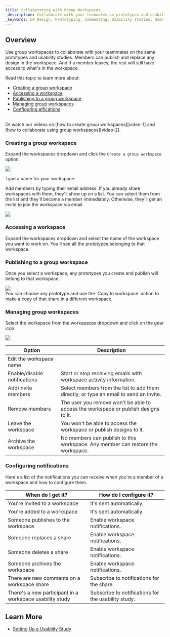 ```yaml
---
title: Collaborating with Group Workspaces
_description: Collaborate with your teammates on prototypes and usability studies using group workspaces.
_keywords: UX Design, Prototyping, Commenting, Usability studies, User testing
---
```


##  Overview

Use group workspaces to collaborate with your teammates on the same prototypes and usability studies. Members can publish and replace any design in the workspace. And if a member leaves, the rest will still have access to what's in the workspace.

Read this topic to learn more about:

* [Creating a group workspace][a-1]
* [Accessing a workspace][a-2]
* [Publishing to a group workspace][a-3]
* [Managing group workspaces][a-4]
* [Configuring eifications][a-5]

</br>
Or watch our videos on [how to create group workspaces][video-1] and [how to collaborate using group workspaces][video-2].

### Creating a group workspace

Expand the workspaces dropdown and click the `Create a group workspace` option.

<div class="divider--half"></div>
<img src="images/Workspaces_1.png" srcset="images/Workspaces_1@2x.png 2x" />
<div class="divider--half"></div>
<div class="divider--half"></div>
<div class="divider--half"></div>
<div class="divider--half"></div>
<div class="divider--half"></div>

Type a name for your workspace. 

Add members by typing their email address. 
If you already share workspaces with them, they'll show up on a list. You can select them from the list and they'll become a member immediately.
Otherwise, they'll get an invite to join the workspace via email.

<div class="divider--half"></div>
<img src="images/Workspaces_2.png" srcset="images/Workspaces_2@2x.png 2x" />
<div class="divider--half"></div>
<div class="divider--half"></div>
<div class="divider--half"></div>
<div class="divider--half"></div>
<div class="divider--half"></div>

### Accessing a workspace

Expand the workspaces dropdown and select the name of the workspace you want to work on.
You'll see all the prototypes belonging to that workspace.


### Publishing to a group workspace

Once you select a workspace, any prototypes you create and publish will belong to that workspace. 

<div class="divider--half"></div>
<img src="images/Workspaces_3.png" srcset="images/Workspaces_3@2x.png 2x" />
<div class="divider--half"></div>
<div class="divider--half"></div>
<div class="divider--half"></div>
<div class="divider--half"></div>
<div class="divider--half"></div>

<div class="tip">You can choose any prototype and use the `Copy to workspace` action to make a copy of that share in a different workspace.</div>

### Managing group workspaces

Select the workspace from the workspaces dropdown and click on the gear icon.

<div class="divider--half"></div>
<img src="images/Workspaces_4.png" srcset="images/Workspaces_4@2x.png 2x" />
<div class="divider--half"></div>
<div class="divider--half"></div>
<div class="divider--half"></div>
<div class="divider--half"></div>
<div class="divider--half"></div>

Option | Description |
------------- | -------------
Edit the workspace name | 
Enable/disable notifications | Start or stop receiving emails with workspace activity information.
Add/invite members | Select members from the list to add them directly, or type an email to send an invite.
Remove members | The user you remove won't be able to access the workspace or publish designs to it.
Leave the workspace | You won't be able to access the workspace or publish designs to it.
Archive the workspace | No members can publish to this workspace. Any member can restore the workspace.

### Configuring notifications

Here's a list of the notifications you can receive when you're a member of a workspace and how to configure them.

When do I get it? | How do I configure it? 
------------- | -------------
You're invited to a workspace | It's sent automatically. 
You're added to a workspace |  It's sent automatically.
Someone publishes to the workspace | Enable workspace notifications.
Someone replaces a share | Enable workspace notifications.
Someone deletes a share | Enable workspace notifications.
Someone archives the workspace | Enable workspace notifications.
There are new comments on a workspace share | Subscribe to notifications for the share.
There's a new participant in a workspace usability study | Subscribe to notifications for the usability study.

##  Learn More

* [Setting Up a Usability Study][topic-1]


[a-1]: #creating-a-group-workspace
[a-2]: #accessing-a-workspace
[a-3]: #publishing-to-a-group-workspace
[a-4]: #managing-group-workspaces
[a-5]: #configuring-notifications

[1]: http://www.indigodesigned.com/
[2]: http://www.infragistics.com/legal/privacy/
[3]: http://www.infragistics.com/legal/Indigo-studio/license/

[topic-1]: setting-up-a-usability-study

[video-1]: https://www.youtube.com/watch?v=gLEf0IkYBFg
[video-2]: https://www.youtube.com/watch?v=CdJS0gzPTPQ  